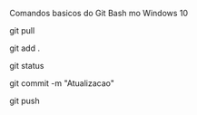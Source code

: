 Comandos basicos do Git Bash mo Windows 10 


git pull


git add .

git status

git commit -m "Atualizacao"

git push